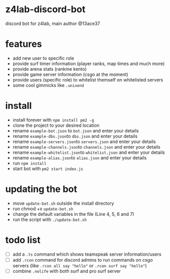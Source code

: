 # z4lab-discord-bot
discord bot for z4lab, main author @13ace37

# features
- add new user to specific role
- provide surf timer information (player ranks, map times and much more)
- provide arena stats (rankme kento)
- provide game server information (csgo at the moment)
- provide users (specific role) to whitelist themself on whitelisted servers
- some cool gimmicks like `.unixend`

# install
- install forever with `npm install pm2 -g`
- clone the project to your desired location
- rename `example-bot.json` to `bot.json` and enter your details
- rename `example-dbs.json`to `dbs.json` and enter your details
- rename `example-servers.json`to `servers.json` and enter your details
- rename `example-channels.json`to `channels.json` and enter your details
- rename `example-whitelist.json`to `whitelist.json` and enter your details
- rename `example-alias.json`to `alias.json` and enter your details
- run `npm install`
- start bot with `pm2 start index.js`

# updating the bot
- move `update-bot.sh` outside the install directory
- run chmod +x `update-bot.sh`
- change the default variables in the file (Line 4, 5, 6 and 7)
- run the script with `./update-bot.sh`

# todo list
- [ ] add a `.ts` command which shows teamspeak server information/users
- [ ] add `.rcon` command for discord admins to run commands on csgo servers (like `.rcon all say "hello"` or `.rcon surf say "hello"`)
- [ ] combine `.nolife` with both surf and pro surf server
